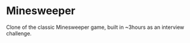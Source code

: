 Minesweeper
===========
Clone of the classic Minesweeper game, built in ~3hours as an interview challenge.
